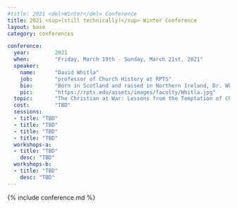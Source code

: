 ```yaml
---
#title: 2021 <del>Winter</del> Conference
title: 2021 <sup>(still technically)</sup> Winter Conference
layout: base
category: conferences

conference:
  year:        2021
  when:        "Friday, March 19th - Sunday, March 21st, 2021"
  speaker:
    name:      "David Whitla"
    job:       "professor of Church History at RPTS"
    bio:       "Born in Scotland and raised in Northern Ireland, Dr. Whitla immigrated to the United States in 2000, and has been an avid student of history since childhood. He presents Church History as a pastoral discipline, equipping pastors to situate themselves and their flocks in the unfolding narrative directed by the sovereign hand of the Lord of History, Jesus Christ. But since it is also an academic discipline, he teaches future pastors not only to recount the story of Christ building His Church, but to perform the task of historians themselves – engaging confidently with original sources and interpreting and applying them appropriately."
    pic:       "https://rpts.edu/assets/images/faculty/Whitla.jpg"
  topic:       "The Christian at War: Lessons from the Temptation of Christ" 
  cost:        "TBD"
  sessions:
  - title: "TBD"
  - title: "TBD"
  - title: "TBD"
  - title: "TBD"
  workshops-a:
  - title: "TBD"
    desc: "TBD"
  workshops-b:
  - title: "TBD"
    desc: "TBD"
---
```

{% include conference.md %}
